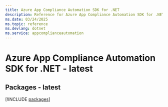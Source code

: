 ```yaml
---
title: Azure App Compliance Automation SDK for .NET
description: Reference for Azure App Compliance Automation SDK for .NET
ms.date: 03/24/2025
ms.topic: reference
ms.devlang: dotnet
ms.service: appcomplianceautomation
---
```

# Azure App Compliance Automation SDK for .NET - latest
## Packages - latest
[!INCLUDE [packages](app-compliance-automation-index.md)]